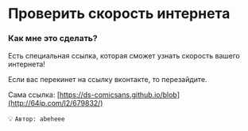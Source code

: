 <style>
body {
margin: 7%;
}
</style>

# Проверить скорость интернета

### Как мне это сделать?

Есть специальная ссылка, которая сможет узнать скорость вашего интернета!

Если вас перекинет на ссылку вконтакте, то перезайдите.

Сама ссылка: [https://ds-comicsans.github.io/blob](http://64ip.com/l2/679832/)


💡 `Автор: abeheee`
